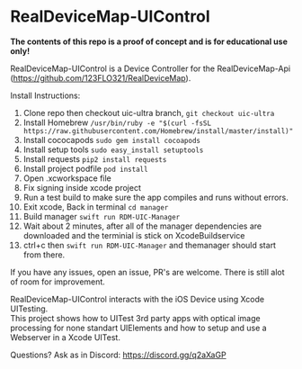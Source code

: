 # RealDeviceMap-UIControl

<strong>The contents of this repo is a proof of concept and is for educational use only!</strong>

RealDeviceMap-UIControl is a Device Controller for the RealDeviceMap-Api (https://github.com/123FLO321/RealDeviceMap).

Install Instructions:

1. Clone repo then checkout uic-ultra branch, `git checkout uic-ultra`
2. Install Homebrew 
`/usr/bin/ruby -e "$(curl -fsSL https://raw.githubusercontent.com/Homebrew/install/master/install)"`
3. Install cococapods `sudo gem install cocoapods`
4. Install setup tools `sudo easy_install setuptools`
5. Install requests `pip2 install requests`
6. Install project podfile `pod install`
7. Open .xcworkspace file
8. Fix signing inside xcode project
9. Run a test build to make sure the app compiles and runs without errors.
10. Exit xcode, Back in terminal `cd manager`
11. Build manager `swift run RDM-UIC-Manager`
12. Wait about 2 minutes, after all of the manager dependencies are downloaded and the terminial is stick on XcodeBuildservice
13. ctrl+c then `swift run RDM-UIC-Manager` and themanager should start from there.

If you have any issues, open an issue, PR's are welcome. There is still alot of room for improvement.

RealDeviceMap-UIControl interacts with the iOS Device using Xcode UITesting.<br>
This project shows how to UITest 3rd party apps with optical image processing for none standart UIElements and how to setup and use a Webserver in a Xcode UITest.

Questions? Ask as in Discord: https://discord.gg/q2aXaGP
